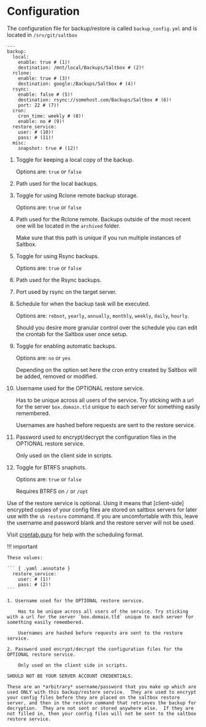 # Configuration

The configuration file for backup/restore is called `backup_config.yml` and is located in `/srv/git/saltbox`

``` { .yaml .annotate }
---
backup:
  local:
    enable: true # (1)!
    destination: /mnt/local/Backups/Saltbox # (2)!
  rclone:
    enable: true # (3)!
    destination: google:/Backups/Saltbox # (4)!
  rsync:
    enable: false # (5)!
    destination: rsync://somehost.com/Backups/Saltbox # (6)!
    port: 22 # (7)!
  cron:
    cron_time: weekly # (8)!
    enable: no # (9)!
  restore_service:
    user: # (10)!
    pass: # (11)!
  misc:
    snapshot: true # (12)!
```

1. Toggle for keeping a local copy of the backup.

    Options are: `true` or `false`

2. Path used for the local backups.

3. Toggle for using Rclone remote backup storage.

    Options are: `true` or `false`

4. Path used for the Rclone remote. Backups outside of the most recent one will be located in the `archived` folder.

    Make sure that this path is unique if you run multiple instances of Saltbox.

5. Toggle for using Rsync backups.

    Options are: `true` or `false`

6. Path used for the Rsync backups.

7. Port used by rsync on the target server.

8. Schedule for when the backup task will be executed.

    Options are: `reboot`, `yearly`, `annually`, `monthly`, `weekly`, `daily`, `hourly`.

    Should you desire more granular control over the schedule you can edit the crontab for the Saltbox user once setup.

9. Toggle for enabling automatic backups.

    Options are: `no` or `yes`

    Depending on the option set here the cron entry created by Saltbox will be added, removed or modified.

10. Username used for the OPTIONAL restore service.

    Has to be unique across all users of the service. Try sticking with a url for the server `box.domain.tld` unique to each server for something easily remembered.

    Usernames are hashed before requests are sent to the restore service.

11. Password used to encrypt/decrypt the configuration files in the OPTIONAL restore service.

    Only used on the client side in scripts.

12. Toggle for BTRFS snaphots.

    Options are: `true` or `false`

    Requires BTRFS on `/` or `/opt`

Use of the restore service is optional.  Using it means that [client-side] encrypted copies of your config files are stored on saltbox servers for later use with the `sb restore` command.  If you are uncomfortable with this, leave the username and password blank and the restore server will not be used.

Visit [crontab.guru](https://crontab.guru/) for help with the scheduling format.

!!! important

    These values:

    ``` { .yaml .annotate }
      restore_service:
        user: # (1)!
        pass: # (2)!
    ```

    1. Username used for the OPTIONAL restore service.

        Has to be unique across all users of the service. Try sticking with a url for the server `box.domain.tld` unique to each server for something easily remembered.

        Usernames are hashed before requests are sent to the restore service.

    2. Password used encrypt/decrypt the configuration files for the OPTIONAL restore service. 

        Only used on the client side in scripts.

    SHOULD NOT BE YOUR SERVER ACCOUNT CREDENTIALS.

    These are an *arbitrary* username/password that you make up which are used ONLY with this backup/restore service.  They are used to encrypt your config files before they are placed on the saltbox restore server, and then in the restore command that retrieves the backup for decryption.  They are not sent or stored anywhere else.  If they are not filled in, then your config files will not be sent to the saltbox restore service.
